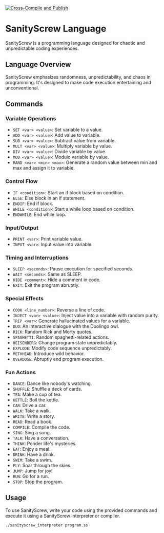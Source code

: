 [![Cross-Compile and Publish](https://github.com/SpoinkOSDevs/SanityScrew/actions/workflows/multiarch.yml/badge.svg)](https://github.com/SpoinkOSDevs/SanityScrew/actions/workflows/multiarch.yml)
# SanityScrew Language

SanityScrew is a programming language designed for chaotic and unpredictable coding experiences.

## Language Overview

SanityScrew emphasizes randomness, unpredictability, and chaos in programming. It's designed to make code execution entertaining and unconventional.

## Commands

### Variable Operations

- `SET <var> <value>`: Set variable to a value.
- `ADD <var> <value>`: Add value to variable.
- `SUB <var> <value>`: Subtract value from variable.
- `MULT <var> <value>`: Multiply variable by value.
- `DIV <var> <value>`: Divide variable by value.
- `MOD <var> <value>`: Modulo variable by value.
- `RAND <var> <min> <max>`: Generate a random value between min and max and assign it to variable.

### Control Flow

- `IF <condition>`: Start an if block based on condition.
- `ELSE`: Else block in an if statement.
- `ENDIF`: End if block.
- `WHILE <condition>`: Start a while loop based on condition.
- `ENDWHILE`: End while loop.

### Input/Output

- `PRINT <var>`: Print variable value.
- `INPUT <var>`: Input value into variable.

### Timing and Interruptions

- `SLEEP <seconds>`: Pause execution for specified seconds.
- `WAIT <seconds>`: Same as SLEEP.
- `HIDE <comment>`: Hide a comment in code.
- `EXIT`: Exit the program abruptly.

### Special Effects

- `COOK <line_number>`: Reverse a line of code.
- `INJECT <var> <value>`: Inject value into a variable with random purity.
- `TRIP <var>`: Generate hallucinated values for a variable.
- `DUO`: An interactive dialogue with the Duolingo owl.
- `RICK`: Random Rick and Morty quotes.
- `SPAGHETTI`: Random spaghetti-related actions.
- `HEISENBERG`: Change program state unpredictably.
- `EXPLODE`: Modify code sequence unpredictably.
- `METHHEAD`: Introduce wild behavior.
- `OVERDOSE`: Abruptly end program execution.

### Fun Actions

- `DANCE`: Dance like nobody's watching.
- `SHUFFLE`: Shuffle a deck of cards.
- `TEA`: Make a cup of tea.
- `KETTLE`: Boil the kettle.
- `CAR`: Drive a car.
- `WALK`: Take a walk.
- `WRITE`: Write a story.
- `READ`: Read a book.
- `COMPILE`: Compile the code.
- `SING`: Sing a song.
- `TALK`: Have a conversation.
- `THINK`: Ponder life's mysteries.
- `EAT`: Enjoy a meal.
- `DRINK`: Have a drink.
- `SWIM`: Take a swim.
- `FLY`: Soar through the skies.
- `JUMP`: Jump for joy!
- `RUN`: Go for a run.
- `STOP`: Stop the program.

## Usage

To use SanityScrew, write your code using the provided commands and execute it using a SanityScrew interpreter or compiler.

```bash
./sanityscrew_interpreter program.ss
```
